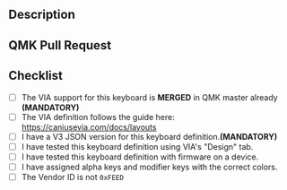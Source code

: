 <!--- Provide a general summary of your changes in the title above. -->

<!--- This template is entirely optional and can be removed, but is here to help both you and us. -->
<!--- Anything on lines wrapped in comments like these will not show up in the final text. -->

## Description

<!--- Describe your changes in detail here. -->

## QMK Pull Request 

<!--- VIA support for new keyboards MUST be in QMK master already -->

<!--- Add link to QMK Pull Request here. -->

<!--- THIS IS MANDATORY. -->

<!--- IF THERE IS NO LINK TO SHOW VIA SUPPORT IS IN QMK MASTER ALREADY, -->
<!--- THIS PR WILL BE CLOSED IMMEDIATELY FOR WORKFLOW REASONS.  -->

## Checklist

<!--- Put an `x` in all the boxes that apply. -->

- [ ] The VIA support for this keyboard is **MERGED** in QMK master already **(MANDATORY)**
- [ ] The VIA definition follows the guide here: https://caniusevia.com/docs/layouts
- [ ] I have a V3 JSON version for this keyboard definition.**(MANDATORY)**
- [ ] I have tested this keyboard definition using VIA's "Design" tab.
- [ ] I have tested this keyboard definition with firmware on a device.
- [ ] I have assigned alpha keys and modifier keys with the correct colors.
- [ ] The Vendor ID is not `0xFEED`
